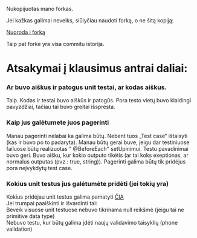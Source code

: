 Nukopijuotas mano forkas.

Jei kažkas galimai neveiks, siūlyčiau naudoti forką, o ne šitą kopiją:

<a href="https://github.com/pozniakas/psp-task-1">Nuoroda i forką</a>

Taip pat forke yra visa commitu istorija.

<h1>Atsakymai į klausimus antrai daliai:</h1>
<h3>Ar buvo aiškus ir patogus unit testai, ar kodas aiškus.</h3>
Taip. Kodas ir testai buvo aiškūs ir patogūs. Pora testo vietų buvo klaidingi pavyzdžiai, tačiau tai buvo greitai išspresta.
<h3>Kaip jus galėtumete juos pagerinti</h3>
Manau pagerinti nelabai ka galima būtų. Nebent tuos „Test case“ ištaisyti (kas ir buvo po to padaryta). Manau būtų gerai buve, jeigu dar testiniuose failuose būtų realizuotas " @BeforeEach" setUpinimui.
Testu pavadinimai buvo geri. Buvo aišku, kur kokio outputo tikėtis (ar tai koks exeptionas, ar normalus outputas (pvz.: true, string)).
Pagerinti galima būtų tik pridėjus pora neįvykdytų test case.
<h3>Kokius unit testus jus galėtumėte pridėti (jei tokių yra)</h3>
Kokius pridėjau unit testus galima pamatyti <a href="https://github.com/Yar3k/Bibliotekos-projektavimas/blob/main/Implementacija/test/com/library/validation/AdditionalTests.java">ČIA</a>
<div>Jei trumpai paaiškinti ir išvardinti tai:</div>
<div>Beveik visuose unit testuose nebuvo tikrinama null reikšmė (jeigu tai ne primitive data type)</div>
<div>Nebuvo testu, kur būtų galima įdėti naujų validavimo taisyklių (phone validation)</div>
